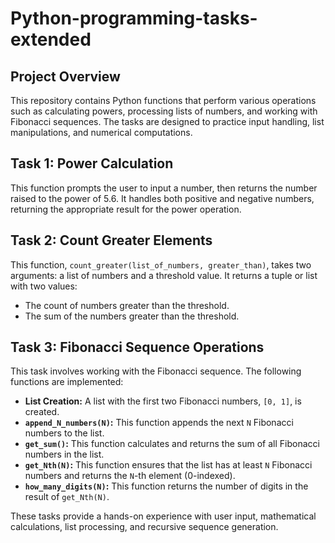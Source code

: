 # Python-programming-tasks-extended

## Project Overview
This repository contains Python functions that perform various operations such as calculating powers, processing lists of numbers, and working with Fibonacci sequences. The tasks are designed to practice input handling, list manipulations, and numerical computations.

## Task 1: Power Calculation
This function prompts the user to input a number, then returns the number raised to the power of 5.6. It handles both positive and negative numbers, returning the appropriate result for the power operation.

## Task 2: Count Greater Elements
This function, `count_greater(list_of_numbers, greater_than)`, takes two arguments: a list of numbers and a threshold value. It returns a tuple or list with two values:
- The count of numbers greater than the threshold.
- The sum of the numbers greater than the threshold.

## Task 3: Fibonacci Sequence Operations
This task involves working with the Fibonacci sequence. The following functions are implemented:

- **List Creation:** A list with the first two Fibonacci numbers, `[0, 1]`, is created.
- **`append_N_numbers(N)`:** This function appends the next `N` Fibonacci numbers to the list.
- **`get_sum()`:** This function calculates and returns the sum of all Fibonacci numbers in the list.
- **`get_Nth(N)`:** This function ensures that the list has at least `N` Fibonacci numbers and returns the `N`-th element (0-indexed).
- **`how_many_digits(N)`:** This function returns the number of digits in the result of `get_Nth(N)`.

These tasks provide a hands-on experience with user input, mathematical calculations, list processing, and recursive sequence generation.
